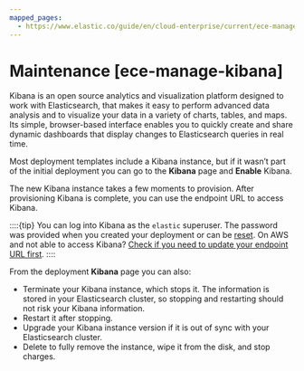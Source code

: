 ```yaml
---
mapped_pages:
  - https://www.elastic.co/guide/en/cloud-enterprise/current/ece-manage-kibana.html
---
```


# Maintenance [ece-manage-kibana]

Kibana is an open source analytics and visualization platform designed to work with Elasticsearch, that makes it easy to perform advanced data analysis and to visualize your data in a variety of charts, tables, and maps. Its simple, browser-based interface enables you to quickly create and share dynamic dashboards that display changes to Elasticsearch queries in real time.

Most deployment templates include a Kibana instance, but if it wasn’t part of the initial deployment you can go to the **Kibana** page and **Enable** Kibana.

The new Kibana instance takes a few moments to provision. After provisioning Kibana is complete, you can use the endpoint URL to access Kibana.

::::{tip} 
You can log into Kibana as the `elastic` superuser. The password was provided when you created your deployment or can be [reset](users-roles/cluster-or-deployment-auth/built-in-users.md). On AWS and not able to access Kibana? [Check if you need to update your endpoint URL first](../troubleshoot/deployments/cloud-enterprise/common-issues.md#ece-aws-private-ip).
::::


From the deployment **Kibana** page you can also:

* Terminate your Kibana instance, which stops it. The information is stored in your Elasticsearch cluster, so stopping and restarting should not risk your Kibana information.
* Restart it after stopping.
* Upgrade your Kibana instance version if it is out of sync with your Elasticsearch cluster.
* Delete to fully remove the instance, wipe it from the disk, and stop charges.

